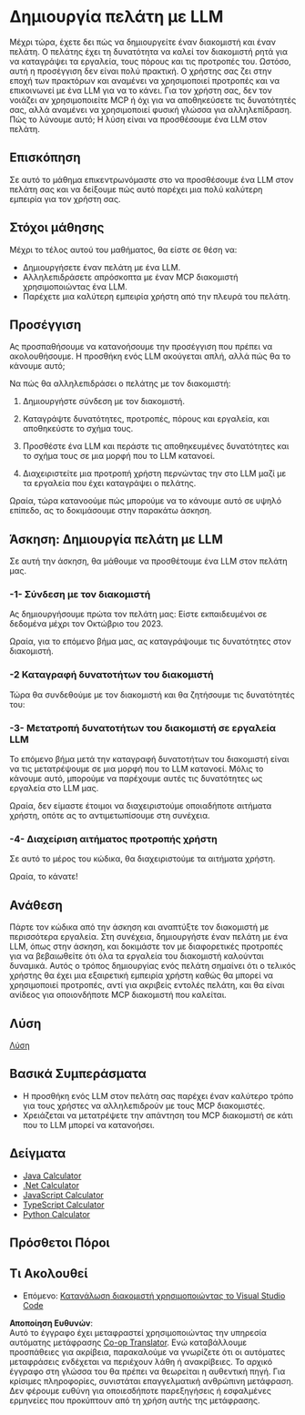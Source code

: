 <!--
CO_OP_TRANSLATOR_METADATA:
{
  "original_hash": "abbb199eb22fdffa44a0de4db6a5ea49",
  "translation_date": "2025-05-17T10:20:58+00:00",
  "source_file": "03-GettingStarted/03-llm-client/README.md",
  "language_code": "el"
}
-->
# Δημιουργία πελάτη με LLM

Μέχρι τώρα, έχετε δει πώς να δημιουργείτε έναν διακομιστή και έναν πελάτη. Ο πελάτης έχει τη δυνατότητα να καλεί τον διακομιστή ρητά για να καταγράψει τα εργαλεία, τους πόρους και τις προτροπές του. Ωστόσο, αυτή η προσέγγιση δεν είναι πολύ πρακτική. Ο χρήστης σας ζει στην εποχή των πρακτόρων και αναμένει να χρησιμοποιεί προτροπές και να επικοινωνεί με ένα LLM για να το κάνει. Για τον χρήστη σας, δεν τον νοιάζει αν χρησιμοποιείτε MCP ή όχι για να αποθηκεύσετε τις δυνατότητές σας, αλλά αναμένει να χρησιμοποιεί φυσική γλώσσα για αλληλεπίδραση. Πώς το λύνουμε αυτό; Η λύση είναι να προσθέσουμε ένα LLM στον πελάτη.

## Επισκόπηση

Σε αυτό το μάθημα επικεντρωνόμαστε στο να προσθέσουμε ένα LLM στον πελάτη σας και να δείξουμε πώς αυτό παρέχει μια πολύ καλύτερη εμπειρία για τον χρήστη σας.

## Στόχοι μάθησης

Μέχρι το τέλος αυτού του μαθήματος, θα είστε σε θέση να:

- Δημιουργήσετε έναν πελάτη με ένα LLM.
- Αλληλεπιδράσετε απρόσκοπτα με έναν MCP διακομιστή χρησιμοποιώντας ένα LLM.
- Παρέχετε μια καλύτερη εμπειρία χρήστη από την πλευρά του πελάτη.

## Προσέγγιση

Ας προσπαθήσουμε να κατανοήσουμε την προσέγγιση που πρέπει να ακολουθήσουμε. Η προσθήκη ενός LLM ακούγεται απλή, αλλά πώς θα το κάνουμε αυτό;

Να πώς θα αλληλεπιδράσει ο πελάτης με τον διακομιστή:

1. Δημιουργήστε σύνδεση με τον διακομιστή.

1. Καταγράψτε δυνατότητες, προτροπές, πόρους και εργαλεία, και αποθηκεύστε το σχήμα τους.

1. Προσθέστε ένα LLM και περάστε τις αποθηκευμένες δυνατότητες και το σχήμα τους σε μια μορφή που το LLM κατανοεί.

1. Διαχειριστείτε μια προτροπή χρήστη περνώντας την στο LLM μαζί με τα εργαλεία που έχει καταγράψει ο πελάτης.

Ωραία, τώρα κατανοούμε πώς μπορούμε να το κάνουμε αυτό σε υψηλό επίπεδο, ας το δοκιμάσουμε στην παρακάτω άσκηση.

## Άσκηση: Δημιουργία πελάτη με LLM

Σε αυτή την άσκηση, θα μάθουμε να προσθέτουμε ένα LLM στον πελάτη μας.

### -1- Σύνδεση με τον διακομιστή

Ας δημιουργήσουμε πρώτα τον πελάτη μας:
Είστε εκπαιδευμένοι σε δεδομένα μέχρι τον Οκτώβριο του 2023.

Ωραία, για το επόμενο βήμα μας, ας καταγράψουμε τις δυνατότητες στον διακομιστή.

### -2 Καταγραφή δυνατοτήτων του διακομιστή

Τώρα θα συνδεθούμε με τον διακομιστή και θα ζητήσουμε τις δυνατότητές του:

### -3- Μετατροπή δυνατοτήτων του διακομιστή σε εργαλεία LLM

Το επόμενο βήμα μετά την καταγραφή δυνατοτήτων του διακομιστή είναι να τις μετατρέψουμε σε μια μορφή που το LLM κατανοεί. Μόλις το κάνουμε αυτό, μπορούμε να παρέχουμε αυτές τις δυνατότητες ως εργαλεία στο LLM μας.

Ωραία, δεν είμαστε έτοιμοι να διαχειριστούμε οποιαδήποτε αιτήματα χρήστη, οπότε ας το αντιμετωπίσουμε στη συνέχεια.

### -4- Διαχείριση αιτήματος προτροπής χρήστη

Σε αυτό το μέρος του κώδικα, θα διαχειριστούμε τα αιτήματα χρήστη.

Ωραία, το κάνατε!

## Ανάθεση

Πάρτε τον κώδικα από την άσκηση και αναπτύξτε τον διακομιστή με περισσότερα εργαλεία. Στη συνέχεια, δημιουργήστε έναν πελάτη με ένα LLM, όπως στην άσκηση, και δοκιμάστε τον με διαφορετικές προτροπές για να βεβαιωθείτε ότι όλα τα εργαλεία του διακομιστή καλούνται δυναμικά. Αυτός ο τρόπος δημιουργίας ενός πελάτη σημαίνει ότι ο τελικός χρήστης θα έχει μια εξαιρετική εμπειρία χρήστη καθώς θα μπορεί να χρησιμοποιεί προτροπές, αντί για ακριβείς εντολές πελάτη, και θα είναι ανίδεος για οποιονδήποτε MCP διακομιστή που καλείται.

## Λύση

[Λύση](/03-GettingStarted/03-llm-client/solution/README.md)

## Βασικά Συμπεράσματα

- Η προσθήκη ενός LLM στον πελάτη σας παρέχει έναν καλύτερο τρόπο για τους χρήστες να αλληλεπιδρούν με τους MCP διακομιστές.
- Χρειάζεται να μετατρέψετε την απάντηση του MCP διακομιστή σε κάτι που το LLM μπορεί να κατανοήσει.

## Δείγματα

- [Java Calculator](../samples/java/calculator/README.md)
- [.Net Calculator](../../../../03-GettingStarted/samples/csharp)
- [JavaScript Calculator](../samples/javascript/README.md)
- [TypeScript Calculator](../samples/typescript/README.md)
- [Python Calculator](../../../../03-GettingStarted/samples/python)

## Πρόσθετοι Πόροι

## Τι Ακολουθεί

- Επόμενο: [Κατανάλωση διακομιστή χρησιμοποιώντας το Visual Studio Code](/03-GettingStarted/04-vscode/README.md)

**Αποποίηση Ευθυνών**:  
Αυτό το έγγραφο έχει μεταφραστεί χρησιμοποιώντας την υπηρεσία αυτόματης μετάφρασης [Co-op Translator](https://github.com/Azure/co-op-translator). Ενώ καταβάλλουμε προσπάθειες για ακρίβεια, παρακαλούμε να γνωρίζετε ότι οι αυτόματες μεταφράσεις ενδέχεται να περιέχουν λάθη ή ανακρίβειες. Το αρχικό έγγραφο στη γλώσσα του θα πρέπει να θεωρείται η αυθεντική πηγή. Για κρίσιμες πληροφορίες, συνιστάται επαγγελματική ανθρώπινη μετάφραση. Δεν φέρουμε ευθύνη για οποιεσδήποτε παρεξηγήσεις ή εσφαλμένες ερμηνείες που προκύπτουν από τη χρήση αυτής της μετάφρασης.